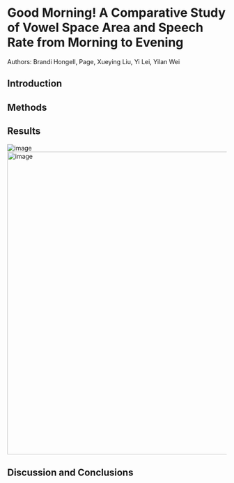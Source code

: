 # Good Morning! A Comparative Study of Vowel Space Area and Speech Rate from Morning to Evening
Authors: Brandi Hongell, Page, Xueying Liu, Yi Lei, Yilan Wei

## Introduction

## Methods

## Results
![image](https://github.com/branaphy/good-morning/assets/144012055/6625f787-999a-46d9-8c91-2464c5425bf4)
<img width="695" alt="image" src="https://github.com/branaphy/good-morning/assets/144012055/75752499-ea0f-43b4-981c-aea42e6bdfb1">




## Discussion and Conclusions
